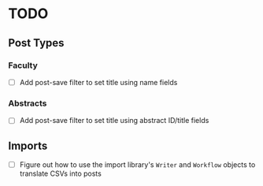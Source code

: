 # TODO

## Post Types

### Faculty

- [ ] Add post-save filter to set title using name fields

### Abstracts

- [ ] Add post-save filter to set title using abstract ID/title fields

## Imports

- [ ] Figure out how to use the import library's `Writer` and `Workflow` objects to translate CSVs into posts